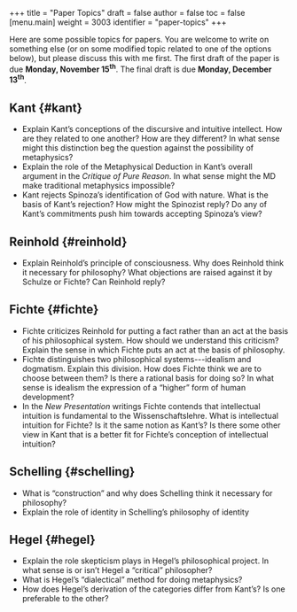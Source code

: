 +++
title = "Paper Topics"
draft = false
author = false
toc = false
[menu.main]
  weight = 3003
  identifier = "paper-topics"
+++

Here are some possible topics for papers. You are welcome to write on something else
(or on some modified topic related to one of the options below), but please discuss
this with me first. The first draft of the paper is due **Monday, November 15<sup>th</sup>**. The
final draft is due **Monday, December 13<sup>th</sup>**.


## Kant {#kant}

-   Explain Kant&rsquo;s conceptions of the discursive and intuitive
    intellect. How are they related to one another? How are they different? In what
    sense might this distinction beg the question against the possibility of metaphysics?
-   Explain the role of the Metaphysical Deduction in Kant&rsquo;s overall argument in the
    _Critique of Pure Reason_. In what sense might the MD make traditional metaphysics
    impossible?
-   Kant rejects Spinoza&rsquo;s identification of God with nature. What is the basis of
    Kant&rsquo;s rejection? How might the Spinozist reply? Do any of Kant&rsquo;s commitments push
    him towards accepting Spinoza&rsquo;s view?


## Reinhold {#reinhold}

-   Explain Reinhold&rsquo;s principle of consciousness. Why does Reinhold think it necessary
    for philosophy? What objections are raised against it by Schulze or Fichte? Can
    Reinhold reply?


## Fichte {#fichte}

-   Fichte criticizes Reinhold for putting a fact rather than an act at the basis of
    his philosophical system. How should we understand this criticism? Explain the
    sense in which Fichte puts an act at the basis of philosophy.
-   Fichte distinguishes two philosophical systems---idealism and dogmatism. Explain
    this division. How does Fichte think we are to choose between them? Is there a
    rational basis for doing so? In what sense is idealism the expression of a &ldquo;higher&rdquo;
    form of human development?
-   In the _New Presentation_ writings Fichte contends that intellectual intuition is
    fundamental to the Wissenschaftslehre. What is intellectual intuition for Fichte?
    Is it the same notion as Kant&rsquo;s? Is there some other view in Kant that is a better
    fit for Fichte&rsquo;s conception of intellectual intuition?


## Schelling {#schelling}

-   What is &ldquo;construction&rdquo; and why does Schelling think it necessary for philosophy?
-   Explain the role of identity in Schelling&rsquo;s philosophy of identity


## Hegel {#hegel}

-   Explain the role skepticism plays in Hegel&rsquo;s philosophical project. In what sense
    is or isn&rsquo;t Hegel a &ldquo;critical&rdquo; philosopher?
-   What is Hegel&rsquo;s &ldquo;dialectical&rdquo; method for doing metaphysics?
-   How does Hegel&rsquo;s derivation of the categories differ from Kant&rsquo;s? Is one preferable
    to the other?
